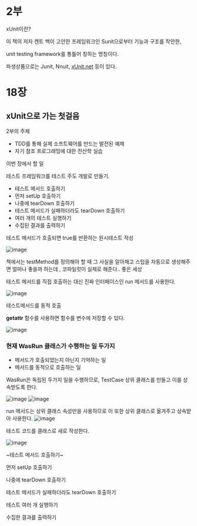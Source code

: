# 2부

xUnit이란?

이 책의 저자 켄트 백이 고안한 프레임워크인 Sunit으로부터 기능과 구조를 착안한,

unit testing framework를 통틀어 칭하는 명칭이다.

파생상품으로는 Junit, Nnuit, [xUnit.net](http://xUnit.net) 등이 있다.

# 18장

## xUnit으로 가는 첫걸음

2부의 주제

-   TDD를 통해 실제 소프트웨어를 만드는 발전된 예제
-   자기 참조 프로그래밍에 대한 전산학 실습

이번 장에서 할 일

테스트 프레임워크를 테스트 주도 개발로 만들기.

-   테스트 메서드 호출하기
-   먼저 setUp 호출하기
-   나중에 tearDown 호출하기
-   테스트 메서드가 실패하더라도 tearDown 호출하기
-   여러 개의 테스트 실행하기
-   수집된 결과를 출력하기

테스트 메서드가 호출되면 true를 반환하는 원시테스트 작성

![image](https://github.com/KonCC/test-driven-development/assets/102205852/fd8cfd40-6756-4707-a9ae-1f59a6b52a45)


책에서는 testMethod를 정의해야 할 때 그 사실을 알아채고 스텁을 자동으로 생성해주면 얼마나 좋을까 하는데 , 코파일럿이 실제로 해준다.. 좋은 세상

테스트 메서드를 직접 호출하는 대신 진짜 인터페이스인 run 메서드를 사용한다.

![image](https://github.com/KonCC/test-driven-development/assets/102205852/f5a1e93f-db4b-46b9-8949-b279272f0f43)


테스트메서드를 동적 호출

**getattr** 함수를 사용하면 함수를 변수에 저장할 수 있다.

![image](https://github.com/KonCC/test-driven-development/assets/102205852/e23f2abe-840c-4d16-96a6-4b6486100391)


### 현재 WasRun 클래스가 수행하는 일 두가지

-   메서드가 호출되었는지 아닌지 기억하는 일
-   메서드를 동적으로 호출하는 일

WasRun은 독립된 두가지 일을 수행하므로, TestCase 상위 클래스를 만들고 이를 상속받도록 한다.

![image](https://github.com/KonCC/test-driven-development/assets/102205852/5feee088-ef2a-4fc1-82fa-1a3a79d38428)
![image](https://github.com/KonCC/test-driven-development/assets/102205852/58e6c2a5-0cae-4194-9715-3a86b39da1fd)



run 메서드는 상위 클래스 속성만을 사용하므로 이 또한 상위 클래스로 옮겨주고 상속받아 사용한다.
![image](https://github.com/KonCC/test-driven-development/assets/102205852/6a25f308-0cf2-4b43-be63-67bc1d2a7bbe)


테스트 코드를 클래스로 새로 작성한다.

![image](https://github.com/KonCC/test-driven-development/assets/102205852/38487779-14f8-49a5-a15e-bab69eb594db)


~테스트 메서드 호출하기~

먼저 setUp 호출하기

나중에 tearDown 호출하기

테스트 메서드가 실패하더라도 tearDown 호출하기

테스트 여러 개 실행하기

수집한 결과를 출력하기
